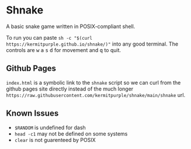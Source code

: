 # Shnake

A basic snake game written in POSIX-compliant shell.

To run you can paste `sh -c "$(curl https://kermitpurple.github.io/shnake/)"` into any good terminal.
The controls are
<kbd>w</kbd>
<kbd>a</kbd>
<kbd>s</kbd>
<kbd>d</kbd>
for movement and
<kbd>q</kbd>
to quit.

## Github Pages

`index.html` is a symbolic link to the `shnake` script so we can curl from the github pages site directly
instead of the much longer `https://raw.githubusercontent.com/kermitpurple/shnake/main/shnake` url.

## Known Issues

- `$RANDOM` is undefined for dash
- `head -c1` may not be defined on some systems
- `clear` is not guarenteed by POSIX
